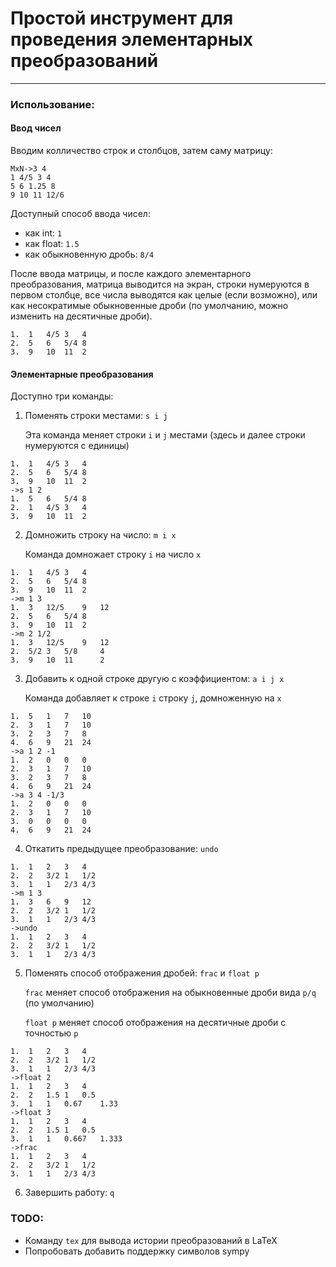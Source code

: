 # Простой инструмент для проведения элементарных преобразований

---

### Использование:
#### Ввод чисел
Вводим колличество строк и столбцов, затем саму матрицу:
```pycon
MxN->3 4
1 4/5 3 4
5 6 1.25 8
9 10 11 12/6
```
Доступный способ ввода чисел:
* как int: `1`
* как float: `1.5`
* как обыкновенную дробь: `8/4`

После ввода матрицы, и после каждого элементарного преобразования,
матрица выводится на экран, строки нумеруются в первом столбце, все числа выводятся как целые
(если возможно), или как несократимые обыкновенные дроби (по умолчанию, можно изменить на десятичные дроби).

```pycon
1.  1   4/5 3   4
2.  5   6   5/4 8
3.  9   10  11  2
```

#### Элементарные преобразования

Доступно три команды: 
1. Поменять строки местами: `s i j`
    
    Эта команда меняет строки `i` и `j` местами (здесь и далее строки
нумеруются с единицы)
```pycon
1.  1   4/5 3   4
2.  5   6   5/4 8
3.  9   10  11  2
->s 1 2
1.  5   6   5/4 8
2.  1   4/5 3   4
3.  9   10  11  2
```
2. Домножить строку на число: `m i x` 
    
    Команда домножает строку `i` на число `x`
```pycon
1.  1   4/5 3   4
2.  5   6   5/4 8
3.  9   10  11  2
->m 1 3
1.  3   12/5    9   12
2.  5   6   5/4 8
3.  9   10  11  2
->m 2 1/2
1.  3   12/5    9   12
2.  5/2 3   5/8     4
3.  9   10  11      2
```
3. Добавить к одной строке другую с коэффициентом: `a i j x`
    
    Команда добавляет к строке `i` строку `j`, домноженную на `x`
```pycon
1.  5   1   7   10
2.  3   1   7   10
3.  2   3   7   8
4.  6   9   21  24
->a 1 2 -1
1.  2   0   0   0
2.  3   1   7   10
3.  2   3   7   8
4.  6   9   21  24
->a 3 4 -1/3
1.  2   0   0   0
2.  3   1   7   10
3.  0   0   0   0
4.  6   9   21  24
```

4. Откатить предыдущее преобразование: `undo`
```pycon
1.  1   2   3   4
2.  2   3/2 1   1/2
3.  1   1   2/3 4/3
->m 1 3
1.  3   6   9   12
2.  2   3/2 1   1/2
3.  1   1   2/3 4/3
->undo
1.  1   2   3   4
2.  2   3/2 1   1/2
3.  1   1   2/3 4/3
```
5. Поменять способ отображения дробей: `frac` и `float p`
   
   `frac` меняет способ отображения на обыкновенные дроби вида `p/q` (по умолчанию)
   
   `float p` меняет способ отображения на десятичные дроби с точностью `p`
```pycon
1.  1   2   3   4
2.  2   3/2 1   1/2
3.  1   1   2/3 4/3
->float 2
1.  1   2   3   4
2.  2   1.5 1   0.5
3.  1   1   0.67    1.33
->float 3
1.  1   2   3   4
2.  2   1.5 1   0.5
3.  1   1   0.667   1.333
->frac
1.  1   2   3   4
2.  2   3/2 1   1/2
3.  1   1   2/3 4/3
```
6. Завершить работу: `q`
### TODO:
* Команду `tex` для вывода истории преобразований в LaTeX
* Попробовать добавить поддержку символов sympy
